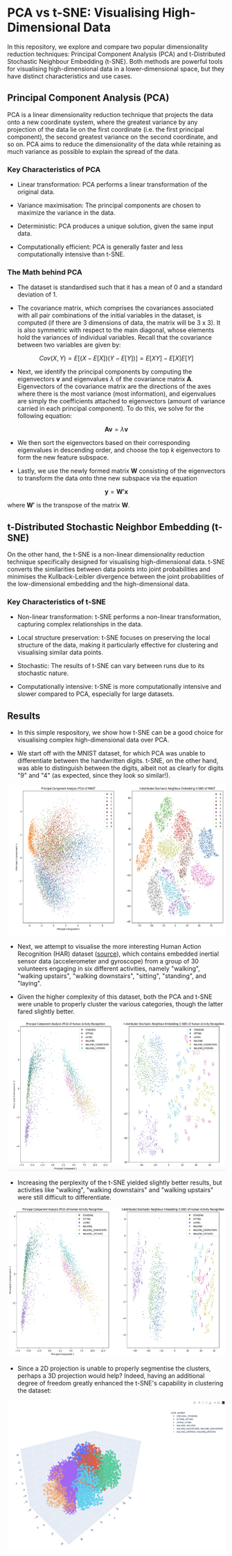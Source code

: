 # PCA vs t-SNE: Visualising High-Dimensional Data

In this repository, we explore and compare two popular dimensionality reduction techniques: Principal Component Analysis (PCA) and t-Distributed Stochastic Neighbour Embedding (t-SNE). Both methods are powerful tools for visualising high-dimensional data in a lower-dimensional space, but they have distinct characteristics and use cases.

## Principal Component Analysis (PCA)
PCA is a linear dimensionality reduction technique that projects the data onto a new coordinate system, where the greatest variance by any projection of the data lie on the first coordinate (i.e. the first principal component), the second greatest variance on the second coordinate, and so on. PCA aims to reduce the dimensionality of the data while retaining as much variance as possible to explain the spread of the data.

### Key Characteristics of PCA

- Linear transformation: PCA performs a linear transformation of the original data.

- Variance maximisation: The principal components are chosen to maximize the variance in the data.

- Deterministic: PCA produces a unique solution, given the same input data.

- Computationally efficient: PCA is generally faster and less computationally intensive than t-SNE.

### The Math behind PCA

- The dataset is standardised such that it has a mean of 0 and a standard deviation of 1.

- The covariance matrix, which comprises the covariances associated with all pair combinations of the initial variables in the dataset, is computed (if there are 3 dimensions of data, the matrix will be 3 x 3). It is also symmetric with respect to the main diagonal, whose elements hold the variances of individual variables. Recall that the covariance between two variables are given by: 

```math

Cov(X,Y)=E[(X-E[X])(Y-E[Y])]=E[XY]-E[X]E[Y]

```
- Next, we identify the principal components by computing the eigenvectors $\textbf{v}$ and eigenvalues $\lambda$ of the covariance matrix $\textbf{A}$. Eigenvectors of the covariance matrix are the directions of the axes where there is the most variance (most information), and eigenvalues are simply the coefficients attached to eigenvectors (amount of variance carried in each principal component). To do this, we solve for the following equation:
```math

\mathbf{Av} = \lambda \mathbf{v}
```

- We then sort the eigenvectors based on their corresponding eigenvalues in descending order, and choose the top $k$ eigenvectors to form the new feature subspace.

- Lastly, we use the newly formed matrix $\mathbf{W}$ consisting of the eigenvectors to transform the data onto thne new subspace via the equation
```math
\mathbf{y} = \mathbf{W'x}
```
where $\mathbf{W'}$ is the transpose of the matrix $\mathbf{W}$.


## t-Distributed Stochastic Neighbor Embedding (t-SNE)

On the other hand, the t-SNE is a non-linear dimensionality reduction technique specifically designed for visualising high-dimensional data. t-SNE converts the similarities between data points into joint probabilities and minimises the Kullback-Leibler divergence between the joint probabilities of the low-dimensional embedding and the high-dimensional data.

### Key Characteristics of t-SNE

- Non-linear transformation: t-SNE performs a non-linear transformation, capturing complex relationships in the data.

- Local structure preservation: t-SNE focuses on preserving the local structure of the data, making it particularly effective for clustering and visualising similar data points.

- Stochastic: The results of t-SNE can vary between runs due to its stochastic nature.

- Computationally intensive: t-SNE is more computationally intensive and slower compared to PCA, especially for large datasets.


## Results

- In this simple respository, we show how t-SNE can be a good choice for visualising complex high-dimensional data over PCA.

- We start off with the MNIST dataset, for which PCA was unable to differentiate between the handwritten digits. t-SNE, on the other hand, was able to distinguish between the digits, albeit not as clearly for digits "9" and "4" (as expected, since they look so similar!).

<p align="center">
<img src="mnist_pca_tsne.png" width="512" height="347">
</p>

- Next, we attempt to visualise the more interesting Human Action Recognition (HAR) dataset ([source](https://www.kaggle.com/datasets/uciml/human-activity-recognition-with-smartphones)), which contains embedded inertial sensor data (accelerometer and gyroscope) from a group of 30 volunteers engaging in six different activities, namely "walking", "walking upstairs", "walking downstairs", "sitting", "standing", and "laying". 

- Given the higher complexity of this dataset, both the PCA and t-SNE were unable to properly cluster the various categories, though the latter fared slightly better.

<p align="center">
<img src="har_pca_tsne_30.png" width="512" height="347">
</p>

- Increasing the perplexity of the t-SNE yielded slightly better results, but activities like "walking", "walking downstairs" and "walking upstairs" were still difficult to differentiate.

<p align="center">
<img src="har_pca_tsne_300.png" width="512" height="347">
</p>

- Since a 2D projection is unable to properly segmentise the clusters, perhaps a 3D projection would help? Indeed, having an additional degree of freedom greatly enhanced the t-SNE's capability in clustering the dataset:

<p align="center">
<img src="3d_tsne_300.png" width="512" height="347">
</p>

